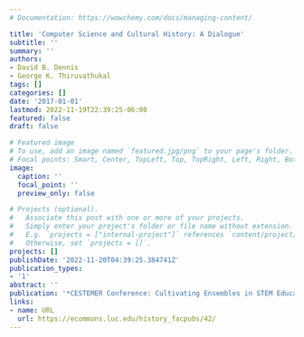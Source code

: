 ```yaml
---
# Documentation: https://wowchemy.com/docs/managing-content/

title: 'Computer Science and Cultural History: A Dialogue'
subtitle: ''
summary: ''
authors:
- David B. Dennis
- George K. Thiruvathukal
tags: []
categories: []
date: '2017-01-01'
lastmod: 2022-11-19T22:39:25-06:00
featured: false
draft: false

# Featured image
# To use, add an image named `featured.jpg/png` to your page's folder.
# Focal points: Smart, Center, TopLeft, Top, TopRight, Left, Right, BottomLeft, Bottom, BottomRight.
image:
  caption: ''
  focal_point: ''
  preview_only: false

# Projects (optional).
#   Associate this post with one or more of your projects.
#   Simply enter your project's folder or file name without extension.
#   E.g. `projects = ["internal-project"]` references `content/project/deep-learning/index.md`.
#   Otherwise, set `projects = []`.
projects: []
publishDate: '2022-11-20T04:39:25.384741Z'
publication_types:
- '1'
abstract: ''
publication: '*CESTEMER Conference: Cultivating Ensembles in STEM Education and Research*'
links:
- name: URL
  url: https://ecommons.luc.edu/history_facpubs/42/
---
```

